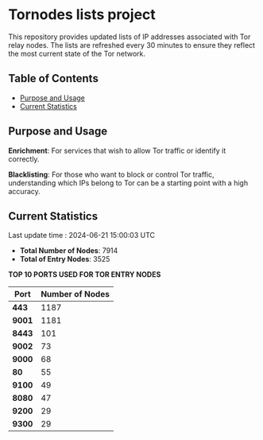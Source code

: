 # Tornodes lists project

This repository provides updated lists of IP addresses associated with Tor relay nodes. The lists are refreshed every 30 minutes to ensure they reflect the most current state of the Tor network.

## Table of Contents

- [Purpose and Usage](#purpose-and-usage)
- [Current Statistics](#current-statistics)


## Purpose and Usage

**Enrichment**: For services that wish to allow Tor traffic or identify it correctly.

**Blacklisting**: For those who want to block or control Tor traffic, understanding which IPs belong to Tor can be a starting point with a high accuracy.

## Current Statistics

Last update time : 2024-06-21 15:00:03 UTC

- **Total Number of Nodes**: 7914
- **Total of Entry Nodes**: 3525

**TOP 10 PORTS USED FOR TOR ENTRY NODES**

| **Port** | **Number of Nodes** |
|------|-----------------|
| **443**   | 1187  |
| **9001**   | 1181  |
| **8443**   | 101  |
| **9002**   | 73  |
| **9000**   | 68  |
| **80**   | 55  |
| **9100**   | 49  |
| **8080**   | 47  |
| **9200**   | 29  |
| **9300**   | 29  |

